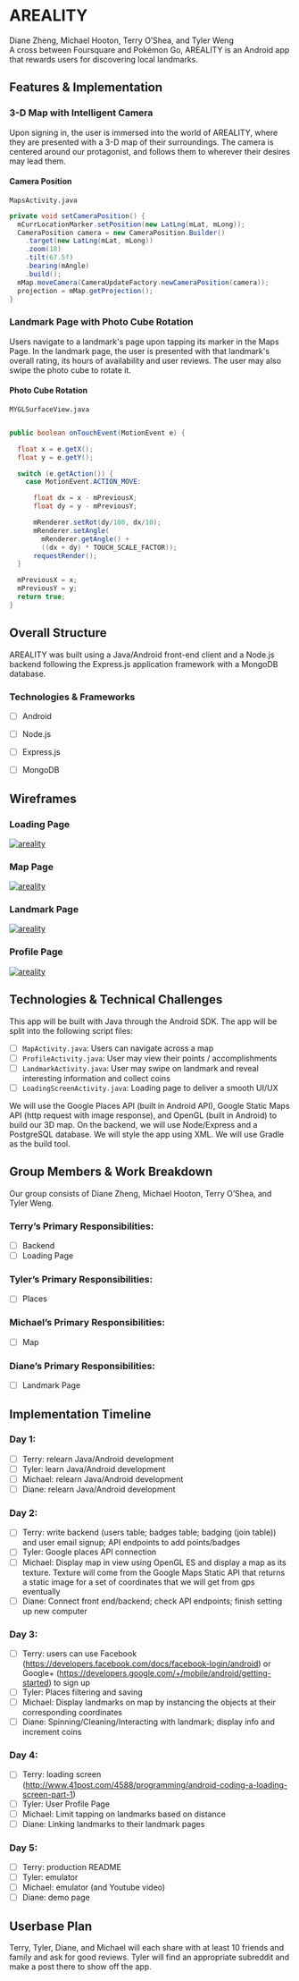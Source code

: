 # AREALITY

Diane Zheng, Michael Hooton, Terry O’Shea, and Tyler Weng  
A cross between Foursquare and Pokémon Go, AREALITY is an Android app that rewards users for discovering local landmarks.

## Features & Implementation

<!-- - [ ] User accounts with secure authentication
- [ ] 3D map of user's current location displaying Landmarks in the
vicinity
- [ ] Interact with a Landmark by tapping when nearby
- [ ] Fetch user reviews
- [ ] User profile points and badges (e.g. "Walked 5 miles", "Explored 5 days in a row", "Achieved XX distance between landmarks") -->

### 3-D Map with Intelligent Camera

Upon signing in, the user is immersed into the world of AREALITY, where they are presented with a 3-D map of their surroundings. The camera is centered around our protagonist, and follows them to wherever their desires may lead them.

#### Camera Position

`MapsActivity.java`
```java
private void setCameraPosition() {
  mCurrLocationMarker.setPosition(new LatLng(mLat, mLong));
  CameraPosition camera = new CameraPosition.Builder()
    .target(new LatLng(mLat, mLong))
    .zoom(18)
    .tilt(67.5f)
    .bearing(mAngle)
    .build();
  mMap.moveCamera(CameraUpdateFactory.newCameraPosition(camera));
  projection = mMap.getProjection();
}
```

### Landmark Page with Photo Cube Rotation

Users navigate to a landmark's page upon tapping its marker in the Maps Page.
In the landmark page, the user is presented with that landmark's overall rating, its hours of availability and user reviews. The user may also swipe the photo cube to rotate it.

#### Photo Cube Rotation

`MYGLSurfaceView.java`
```java

public boolean onTouchEvent(MotionEvent e) {

  float x = e.getX();
  float y = e.getY();

  switch (e.getAction()) {
    case MotionEvent.ACTION_MOVE:

      float dx = x - mPreviousX;
      float dy = y - mPreviousY;

      mRenderer.setRot(dy/100, dx/10);
      mRenderer.setAngle(
        mRenderer.getAngle() +
        ((dx + dy) * TOUCH_SCALE_FACTOR));
      requestRender();
  }

  mPreviousX = x;
  mPreviousY = y;
  return true;
}
```

## Overall Structure

AREALITY was built using a Java/Android front-end client and a Node.js backend following the Express.js application framework with a MongoDB database.

### Technologies & Frameworks

- [ ] Android
- [ ] Node.js
- [ ] Express.js
- [ ] MongoDB


## Wireframes

### Loading Page

[![areality][loadingpage]][areality]

[areality]: https://github.com/tylerweng/areality
[loadingpage]: docs/wireframes/loading_page.png

### Map Page

[![areality][mappage]][areality]

[mappage]: docs/wireframes/map_portion.png

### Landmark Page

[![areality][landmarkpage]][areality]

[landmarkpage]: docs/wireframes/landmark_page.png

### Profile Page

[![areality][profilepage]][areality]

[profilepage]: docs/wireframes/profile_page.png

## Technologies & Technical Challenges

This app will be built with Java through the Android SDK. The app will be split
into the following script files:

- [ ] `MapActivity.java`: Users can navigate across a map
- [ ] `ProfileActivity.java`: User may view their points / accomplishments
- [ ] `LandmarkActivity.java`: User may swipe on landmark and reveal interesting information
and collect coins
- [ ] `LoadingScreenActivity.java`: Loading page to deliver a smooth UI/UX

We will use the Google Places API (built in Android API), Google Static Maps API (http request with image response), and OpenGL (built in Android) to build our 3D map.
On the backend, we will use Node/Express and a PostgreSQL database.
We will style the app using XML.
We will use Gradle as the build tool.

## Group Members & Work Breakdown

Our group consists of Diane Zheng, Michael Hooton, Terry O’Shea, and Tyler Weng.

### Terry’s Primary Responsibilities:

- [ ] Backend
- [ ] Loading Page

### Tyler’s Primary Responsibilities:

- [ ] Places

### Michael’s Primary Responsibilities:

- [ ] Map

### Diane’s Primary Responsibilities:

- [ ] Landmark Page

## Implementation Timeline

### Day 1:

- [ ] Terry: relearn Java/Android development
- [ ] Tyler: learn Java/Android development
- [ ] Michael: relearn Java/Android development
- [ ] Diane: relearn Java/Android development

### Day 2:

- [ ] Terry: write backend (users table; badges table; badging (join table)) and user email signup; API endpoints to add points/badges
- [ ] Tyler: Google places API connection
- [ ] Michael: Display map in view using OpenGL ES and display a map as its texture. Texture will come from the Google Maps Static API that returns a static image for a set of coordinates that we will get from gps eventually
- [ ] Diane: Connect front end/backend; check API endpoints; finish setting up new computer

### Day 3:

- [ ] Terry: users can use Facebook (https://developers.facebook.com/docs/facebook-login/android) or Google+ (https://developers.google.com/+/mobile/android/getting-started) to sign up
- [ ] Tyler: Places filtering and saving
- [ ] Michael: Display landmarks on map by instancing the objects at their corresponding coordinates
- [ ] Diane: Spinning/Cleaning/Interacting with landmark; display info and increment coins

### Day 4:

- [ ] Terry: loading screen (http://www.41post.com/4588/programming/android-coding-a-loading-screen-part-1)
- [ ] Tyler: User Profile Page
- [ ] Michael: Limit tapping on landmarks based on distance
- [ ] Diane: Linking landmarks to their landmark pages

### Day 5:

- [ ] Terry: production README
- [ ] Tyler: emulator
- [ ] Michael: emulator (and Youtube video)
- [ ] Diane: demo page

## Userbase Plan

Terry, Tyler, Diane, and Michael will each share with at least 10 friends and family and ask for good reviews.
Tyler will find an appropriate subreddit and make a post there to show off the app.
